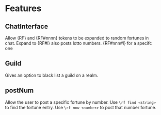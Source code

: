 # Features

## ChatInterface
Allow {RF} and {RF#nnnn} tokens to be expanded to random fortunes in chat.
Expand to {RF#l} also posts lotto numbers.  {RF#nnn#l} for a specifc one

## Guild
Gives an option to black list a guild on a realm.

## postNum
Allow the user to post a specific fortune by number.
Use ``\rf find <string>`` to find the fortune entry.
Use ``\rf now <number>`` to post that number fortune.

